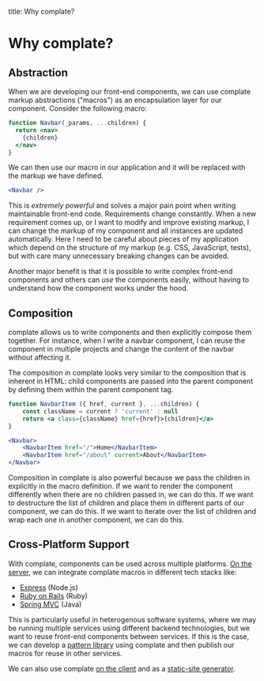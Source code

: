 title: Why complate?

Why complate?
=============


Abstraction
-----------

When we are developing our front-end components, we can use complate markup
abstractions ("macros") as an encapsulation layer for our component. Consider
the following macro:

```jsx
function Navbar(_params, ...children) {
  return <nav>
    {children}
  </nav>
}
```

We can then use our macro in our application and it will be replaced with the
markup we have defined.

```jsx
<Navbar />
```

This is _extremely powerful_ and solves a major pain point when writing
maintainable front-end code. Requirements change constantly. When a new
requirement comes up, or I want to modify and improve existing markup, I can
change the markup of my component and all instances are updated automatically.
Here I need to be careful about pieces of my application which depend on the
structure of my markup (e.g. CSS, JavaScript, tests), but with care many
unnecessary breaking changes can be avoided.

Another major benefit is that it is possible to write complex front-end
components and others can _use_ the components easily, without having to
understand how the component works under the hood.


Composition
-----------

complate allows us to write components and then explicitly compose them
together. For instance, when I write a navbar component, I can reuse the
component in multiple projects and change the content of the navbar without
affecting it.

The composition in complate looks very similar to the composition that is
inherent in HTML: child components are passed into the parent component
by defining them within the parent component tag.

```jsx
function NavbarItem ({ href, current }, ...children) {
	const className = current ? 'current' : null
	return <a class={className} href={href}>{children}</a>
}

<Navbar>
	<NavbarItem href="/">Home</NavbarItem>
	<NavbarItem href="/about" current>About</NavbarItem>
</Navbar>
```

Composition in complate is also powerful because we pass the children in
explicitly in the macro definition. If we want to render the component
differently when there are no children passed in, we can do this. If we
want to destructure the list of children and place them in different parts
of our component, we can do this. If we want to iterate over the list of
children and wrap each one in another component, we can do this.


Cross-Platform Support
----------------------

With complate, components can be used across multiple platforms.
[On the server](https://github.com/complate/complate-stream), we can integrate
complate macros in different tech stacks like:

* [Express](https://github.com/complate/complate-express) (Node.js)
* [Ruby on Rails](https://github.com/complate/complate-ruby) (Ruby)
* [Spring MVC](https://github.com/complate/complate-spring-mvc) (Java)

This is particularly useful in heterogenous software systems, where we may be
running multiple services using different backend technologies, but we want to
reuse front-end components between services. If this is the case, we can
develop a [pattern library](https://github.com/complate/complate-fractal) using
complate and then publish our macros for reuse in other services.

We can also use complate
[on the client](https://github.com/complate/complate-dom) and as a
[static-site generator](https://github.com/complate/complate-ssg).